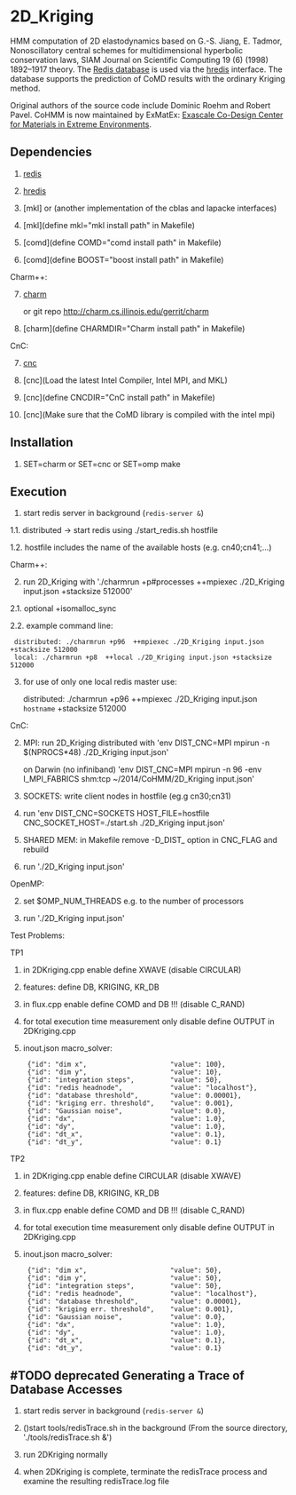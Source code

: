 2D_Kriging
=========

HMM computation of 2D elastodynamics based on G.-S. Jiang, E. Tadmor, Nonoscillatory central schemes for multidimensional hyperbolic conservation laws, SIAM Journal on Scientific Computing 19 (6) (1998) 1892–1917 theory. The [Redis database](http://redis.io) is used via the [hredis](https://github.com/redis/hiredis) interface. The database supports the prediction of CoMD results with the ordinary Kriging method. 

Original authors of the source code include Dominic Roehm and Robert Pavel. CoHMM is now maintained by ExMatEx: [Exascale Co-Design Center for Materials in Extreme Environments](exmatex.org).

Dependencies
------------

1. [redis](http://redis.io)

2. [hredis](https://github.com/redis/hiredis)

3. [mkl] or (another implementation of the cblas and lapacke interfaces)

4. [mkl](define mkl="mkl install path" in Makefile)

5. [comd](define COMD="comd install path" in Makefile) 

6. [comd](define BOOST="boost install path" in Makefile) 

Charm++:

7. [charm](http://charm.cs.illinois.edu/software)

   or git repo  http://charm.cs.illinois.edu/gerrit/charm

8. [charm](define CHARMDIR="Charm install path" in Makefile) 

CnC:

7. [cnc](https://software.intel.com/en-us/articles/intel-concurrent-collections-for-cc)

8. [cnc](Load the latest Intel Compiler, Intel MPI, and MKL) 

9. [cnc](define CNCDIR="CnC install path" in Makefile) 

10. [cnc](Make sure that the CoMD library is compiled with the intel mpi) 


Installation
------------

1. SET=charm or SET=cnc or SET=omp make

Execution
---------

1. start redis server in background (`redis-server &`)

1.1. distributed -> start redis using ./start_redis.sh hostfile

1.2. hostfile includes the name of the available hosts (e.g. cn40;cn41;...)

Charm++:

2. run 2D_Kriging with './charmrun +p#processes  ++mpiexec ./2D_Kriging input.json +stacksize 512000'

2.1. optional +isomalloc_sync

2.2. example command line:

     distributed: ./charmrun +p96  ++mpiexec ./2D_Kriging input.json +stacksize 512000
     local: ./charmrun +p8  ++local ./2D_Kriging input.json +stacksize 512000

3. for use of only one local redis master use:

    
     distributed: ./charmrun +p96  ++mpiexec ./2D_Kriging input.json `hostname` +stacksize 512000

CnC:

2. MPI: run 2D_Kriging distributed with 'env DIST_CNC=MPI mpirun -n $(NPROCS*48) ./2D_Kriging input.json' 

   on Darwin (no infiniband) 'env DIST_CNC=MPI mpirun -n 96 -env I_MPI_FABRICS shm:tcp ~/2014/CoHMM/2D_Kriging input.json'

3. SOCKETS: write client nodes in hostfile (eg.g cn30;cn31)

4. run 'env DIST_CNC=SOCKETS HOST_FILE=hostfile CNC_SOCKET_HOST=./start.sh ./2D_Kriging input.json'

5. SHARED MEM: in Makefile remove -D_DIST_ option in CNC_FLAG and rebuild 

6. run './2D_Kriging input.json'

OpenMP:

2. set $OMP_NUM_THREADS e.g. to the number of processors

3. run './2D_Kriging input.json'

Test Problems:

TP1

1. in 2DKriging.cpp enable define XWAVE (disable CIRCULAR)

2. features: define DB, KRIGING, KR_DB

3. in flux.cpp enable define COMD and DB !!! (disable C_RAND)

4. for total execution time measurement only disable define OUTPUT in 2DKriging.cpp

5. inout.json macro_solver:

        {"id": "dim x",                     "value": 100},
        {"id": "dim y",                     "value": 10},
        {"id": "integration steps",         "value": 50},
        {"id": "redis headnode",            "value": "localhost"},
        {"id": "database threshold",        "value": 0.00001},
        {"id": "kriging err. threshold",    "value": 0.001},
        {"id": "Gaussian noise",            "value": 0.0},
        {"id": "dx",                        "value": 1.0},
        {"id": "dy",                        "value": 1.0},
        {"id": "dt_x",                      "value": 0.1},
        {"id": "dt_y",                      "value": 0.1}

TP2

1. in 2DKriging.cpp enable define CIRCULAR (disable XWAVE)

2. features: define DB, KRIGING, KR_DB

3. in flux.cpp enable define COMD and DB !!! (disable C_RAND)

4. for total execution time measurement only disable define OUTPUT in 2DKriging.cpp

5. inout.json macro_solver:

        {"id": "dim x",                     "value": 50},
        {"id": "dim y",                     "value": 50},
        {"id": "integration steps",         "value": 50},
        {"id": "redis headnode",            "value": "localhost"},
        {"id": "database threshold",        "value": 0.00001},
        {"id": "kriging err. threshold",    "value": 0.001},
        {"id": "Gaussian noise",            "value": 0.0},
        {"id": "dx",                        "value": 1.0},
        {"id": "dy",                        "value": 1.0},
        {"id": "dt_x",                      "value": 0.1},
        {"id": "dt_y",                      "value": 0.1}


#TODO deprecated
Generating a Trace of Database Accesses
---------

1. start redis server in background (`redis-server &`)

2. ()start tools/redisTrace.sh in the background (From the source directory, './tools/redisTrace.sh &')

3. run 2DKriging normally

4. when 2DKriging is complete, terminate the redisTrace process and examine the resulting redisTrace.log file

